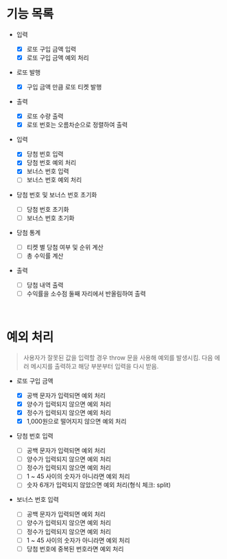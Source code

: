 # 기능 목록

- 입력

  - [x] 로또 구입 금액 입력
  - [x] 로또 구입 금액 예외 처리

- 로또 발행

  - [x] 구입 금액 만큼 로또 티켓 발행

- 출력

  - [x] 로또 수량 출력
  - [x] 로또 번호는 오름차순으로 정렬하여 출력

- 입력

  - [x] 당첨 번호 입력
  - [x] 당첨 번호 예외 처리
  - [x] 보너스 번호 입력
  - [ ] 보너스 번호 예외 처리

- 당첨 번호 및 보너스 번호 초기화

  - [ ] 당첨 번호 초기화
  - [ ] 보너스 번호 초기화

- 당첨 통계

  - [ ] 티켓 별 당첨 여부 및 순위 계산
  - [ ] 총 수익률 계산

- 출력
  - [ ] 당첨 내역 출력
  - [ ] 수익률을 소수점 둘째 자리에서 반올림하여 출력

<br/>

# 예외 처리

> 사용자가 잘못된 값을 입력할 경우 throw 문을 사용해 예외를 발생시킴. 다음 에러 메시지를 출력하고 해당 부분부터 입력을 다시 받음.

- 로또 구입 금액

  - [x] 공백 문자가 입력되면 예외 처리
  - [x] 양수가 입력되지 않으면 예외 처리
  - [x] 정수가 입력되지 않으면 예외 처리
  - [x] 1,000원으로 떨어지지 않으면 예외 처리

- 당첨 번호 입력

  - [ ] 공백 문자가 입력되면 예외 처리
  - [ ] 양수가 입력되지 않으면 예외 처리
  - [ ] 정수가 입력되지 않으면 예외 처리
  - [ ] 1 ~ 45 사이의 숫자가 아니라면 예외 처리
  - [ ] 숫자 6개가 입력되지 않았으면 예외 처리(형식 체크: split)

- 보너스 번호 입력
  - [ ] 공백 문자가 입력되면 예외 처리
  - [ ] 양수가 입력되지 않으면 예외 처리
  - [ ] 정수가 입력되지 않으면 예외 처리
  - [ ] 1 ~ 45 사이의 숫자가 아니라면 예외 처리
  - [ ] 당첨 번호에 중복된 번호라면 예외 처리
